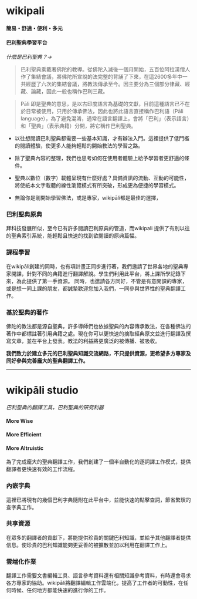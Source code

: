 # wikipali

#### 簡易・舒適・便利・多元

#### 巴利聖典學習平台

*什麼是巴利聖典？→*
>巴利聖典乘載著佛陀的教導。從佛陀入滅後一個月開始，五百位阿拉漢僧人作了集結會議，將佛陀所宣說的法完整的背誦了下來，在這2600多年中一共經歷了六次的集結會議，將教法傳承至今。因主要分為三個部分律藏、經藏、論藏，因此一般也稱作巴利三藏。

>Pāli 即是聖典的意思，是以古印度語言為基礎的文獻，目前這種語言已不在於日常被使用，只用於傳承佛法，因此也將此語言直接稱作巴利語（Pāli language），為了避免混淆，通常在語言翻譯上，會將「巴利」（表示語言）和「聖典」（表示典籍）分開，將它稱作巴利聖典。


- 以往想閱讀巴利聖典都需要一些基本知識，才有辦法入門。這裡提供了低門檻的閱讀體驗，使更多人能夠輕鬆的開始教法的學習之路。

- 除了聖典內容的整理，我們也思考如何在使用者體驗上給予學習者更舒適的條件。

- 聖典以數位（數字）載體呈現有什麼好處？具備資訊的流動、互動的可能性，將使紙本文字載體的線性瀏覽模式有所突破，形成更為便捷的學習模式。

- 無論你是剛開始學習佛法，或是專家，wikipāli都是最佳的選擇，

### 巴利聖典原典
拜科技發展所似，至今已有許多閱讀巴利原典的管道，而wikipali 提供了有別以往的聖典索引系統，能輕鬆且快速的找到欲閱讀的原典篇幅。

### 課程學習
在wikipāli創建的同時，也有項計畫正同步進行著，我們邀請了世界各地的聖典專家開課，針對不同的典籍進行翻譯解說。學生們利用此平台，將上課所學記錄下來，為此提供了第一手資源。
同時，也邀請各方同好，不管是有意開課的專家，或是想一同上課的朋友，都誠摯歡迎您加入我們，一同參與世界性的聖典翻譯工作。

### 基於聖典的著作
佛陀的教法都是源自聖典，許多導師們也依據聖典的內容傳承教法，在各種佛法的著作中都標註著引用典籍之處。現在你可以更快速的摘取經典原文並進行翻譯及撰寫文章，並在平台上發表。教法的利益將更廣泛的被傳播、被吸收。

**我們致力於建立多元的巴利聖典知識交流網路，不只提供資源，更希望多方專家及同好參與完善龐大的聖典翻譯工作。**

---

# **wikipāli** studio

*巴利聖典的翻譯工具，巴利聖典的研究利器*

#### More Wise
#### More Efficient
#### More Altruistic

為了完成龐大的聖典翻譯工作，我們創建了一個半自動化的逐詞譯工作模式，提供翻譯者更快速有效的工作流程。

### 內嵌字典
這裡已將現有的幾個巴利字典隨附在此平台中，並能快速的點擊查詞，節省繁瑣的查字典工作。

### 共享資源
在眾多的翻譯者的貢獻下，將能提供珍貴的關鍵巴利知識，並給予其他翻譯者提供信息。使珍貴的巴利知識能夠更妥善的被擴散並加以利用在翻譯工作上。

### 雲端化作業
翻譯工作需要文書編輯工具、語言參考資料還有相關知識參考資料，有時還會尋求各方專家的協助。wikipāli將翻譯編輯工作雲端化，提高了工作者的可動性，在任何時候、任何地方都能快速的進行你的工作。
